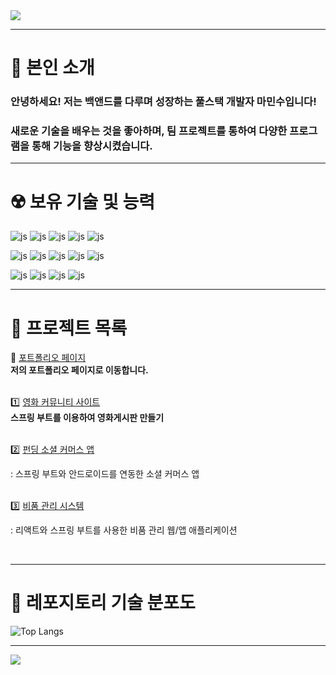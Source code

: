 
<img src="https://capsule-render.vercel.app/api?type=waving&color=BDBDC8&height=150&section=header" />
<hr>
<h1>🚀 본인 소개</h1>
<h3>안녕하세요! 저는 백앤드를 다루며 성장하는 풀스택 개발자 마민수입니다!</h3>
<h3>새로운 기술을 배우는 것을 좋아하며, 팀 프로젝트를 통하여 다양한 프로그램을 통해 기능을 향상시켰습니다. </h3>
<hr>

<h1>☢️ 보유 기술 및 능력</h1>

![js](https://img.shields.io/badge/Java-ED8B00?style=for-the-badge&logo=openjdk&logoColor=white)
![js](https://img.shields.io/badge/JavaScript-F7DF1E?style=for-the-badge&logo=JavaScript&logoColor=white)
![js](https://img.shields.io/badge/Android-3DDC84?style=for-the-badge&logo=android&logoColor=white)
![js](https://img.shields.io/badge/Spring-6DB33F?style=for-the-badge&logo=spring&logoColor=white)
![js](https://img.shields.io/badge/MySQL-00000F?style=for-the-badge&logo=mysql&logoColor=white)

![js](https://img.shields.io/badge/Oracle-F80000?style=for-the-badge&logo=oracle&logoColor=black)
![js](https://img.shields.io/badge/Kotlin-0095D5?&style=for-the-badge&logo=kotlin&logoColor=white)
![js](https://img.shields.io/badge/HTML5-E34F26?style=for-the-badge&logo=html5&logoColor=white)
![js](https://img.shields.io/badge/jQuery-0769AD?style=for-the-badge&logo=jquery&logoColor=white)
![js](https://img.shields.io/badge/React-20232A?style=for-the-badge&logo=react&logoColor=61DAFB)

![js](https://img.shields.io/badge/Bootstrap-563D7C?style=for-the-badge&logo=bootstrap&logoColor=white)
![js](https://img.shields.io/badge/GitHub-100000?style=for-the-badge&logo=github&logoColor=white)
![js](https://img.shields.io/badge/GIT-E44C30?style=for-the-badge&logo=git&logoColor=white)
![js](https://img.shields.io/badge/Amazon_AWS-232F3E?style=for-the-badge&logo=amazon-aws&logoColor=white)
<hr>

<h1>🎰 프로젝트 목록</h1>
🏡   <a href="https://github.com/minsu0604/minsu_portfolio">포트폴리오 페이지</a>
<br>
<strong>저의 포트폴리오 페이지로 이동합니다.</strong>
<br>
<br>

1️⃣   <a href="https://github.com/minsu0604/minsu_spring_project">영화 커뮤니티 사이트</a>
<br>
<strong>스프링 부트를 이용하여 영화게시판 만들기</strong>
<br>
<br>

2️⃣   <a href="https://github.com/minsu0604/minsu_spring-kotlin_project">펀딩 소셜 커머스 앱</a><p> : 스프링 부트와 안드로이드를 연동한 소셜 커머스 앱</p>
<br>
3️⃣   <a href="https://github.com/minsu0604/minsu_spring-kotlin-react_project">비품 관리 시스템</a><p> : 리액트와 스프링 부트를 사용한 비품 관리 웹/앱 애플리케이션</p>
<br>
<hr>

<h1>🎢 레포지토리 기술 분포도</h1>

![Top Langs](https://github-readme-stats.vercel.app/api/top-langs/?username=minsu0604&layout=compact)
<hr>
<img src="https://capsule-render.vercel.app/api?type=waving&color=BDBDC8&height=150&section=footer" />
